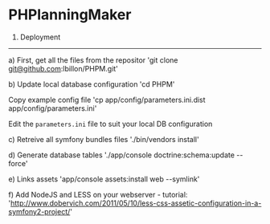 PHPlanningMaker
===============

1) Deployment
-------------

a) First, get all the files from the repositor
'git clone git@github.com:lbillon/PHPM.git'

b) Update local database configuration
'cd PHPM'

Copy example config file
'cp app/config/parameters.ini.dist app/config/parameters.ini'

Edit the `parameters.ini` file to suit your local DB configuration

c) Retreive all symfony bundles files
'./bin/vendors install'

d) Generate database tables 
'./app/console doctrine:schema:update --force'

e) Links assets
'app/console assets:install web --symlink'

f) Add NodeJS and LESS on your webserver - tutorial:
'http://www.dobervich.com/2011/05/10/less-css-assetic-configuration-in-a-symfony2-project/'






